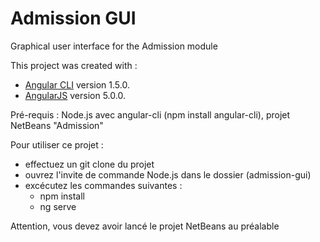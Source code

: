 # Admission GUI

Graphical user interface for the Admission module

This project was created with : 
 - [Angular CLI](https://github.com/angular/angular-cli) version 1.5.0.
 - [AngularJS](https://angular.io/) version 5.0.0.


Pré-requis : Node.js avec angular-cli (npm install angular-cli), projet NetBeans "Admission"

Pour utiliser ce projet :
- effectuez un git clone du projet
- ouvrez l'invite de commande Node.js dans le dossier (admission-gui)
- excécutez les commandes suivantes :
    - npm install
    - ng serve
    
Attention, vous devez avoir lancé le projet NetBeans au préalable
